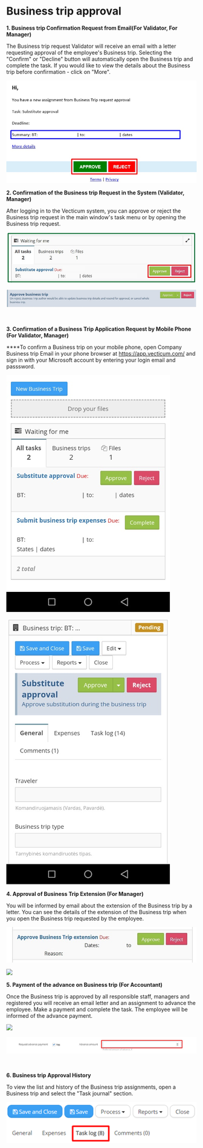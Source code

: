 # Business trip approval

**1. Business trip Confirmation Request from Email(For Validator, For Manager)‌**

The Business trip request Validator will receive an email with a letter requesting approval of the employee's Business trip. Selecting the "Confirm" or "Decline" button will automatically open the Business trip and complete the task. If you would like to view the details about the Business trip before confirmation - click on "More".

![](/assets/nomer19.jpg)

**2. Confirmation of the Business trip Request in the System (Validator, Manager)**

After logging in to the Vecticum system, you can approve or reject the Business trip request in the main window's task menu or by opening the Business trip request.

![](/assets/nomer20.jpg)

![](/assets/nomer21.jpg)

**‌**

**3. Confirmation of a Business Trip Application Request by Mobile Phone (For Validator, Manager)**

**‌**To confirm a Business trip on your mobile phone, open Company Business trip Email in your phone browser at https://app.vecticum.com/ and sign in with your Microsoft account by entering your login email and passsword.

![](/assets/nomer22.jpg)

![](/assets/nomer23.jpg)

**4. Approval of Business Trip Extension (For Manager)**

You will be informed by email about the extension of the Business trip by a letter. You can see the details of the extension of the Business trip when you open the Business trip requested by the employee.

![](/assets/nomer24.jpg)

![](https://lh5.googleusercontent.com/TNPlZucefzKm0lwO38Vh6CvO-PDl6hEUdiKe1qDoOwS9LI1maEBJfJenaH5juXvgAfu-N2NNUyHq-37QKPhDc5ce6PNVs-7YWXcEMtyWnIo7KRYtFE5Lq8uAOENi8f8WQ5-pIZk)

**5. Payment of the advance on Business trip (For Accountant)**

Once the Business trip is approved by all responsible staff, managers and registered you will receive an email letter and an assignment to advance the employee. Make a payment and complete the task. The employee will be informed of the advance payment.

![](https://lh5.googleusercontent.com/S1FdVRZeb9V9ghNLzvBmv-H6e5mFw-onGWoTWjHoOxkITPn3uI\_L9YeeCRt8HghegvFOkZDUoUTiRjk1v2tKhcqTnyKFDhiGC-cDtC2vOEuVqSi1JyV0NTMAChcalf-wSEpAAow)

![](/assets/nomer27.jpg)

**‌**

**6. Business trip Approval History**

To view the list and history of the Business trip assignments, open a Business trip and select the "Task journal" section.

![](/assets/nomer28.png)
